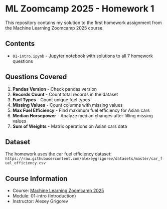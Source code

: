# ML Zoomcamp 2025 - Homework 1

This repository contains my solution to the first homework assignment from the Machine Learning Zoomcamp 2025 course.

## Contents

- `01-intro.ipynb` - Jupyter notebook with solutions to all 7 homework questions

## Questions Covered

1. **Pandas Version** - Check pandas version
2. **Records Count** - Count total records in the dataset
3. **Fuel Types** - Count unique fuel types
4. **Missing Values** - Count columns with missing values
5. **Max Fuel Efficiency** - Find maximum fuel efficiency for Asian cars
6. **Median Horsepower** - Analyze median changes after filling missing values
7. **Sum of Weights** - Matrix operations on Asian cars data

## Dataset

The homework uses the car fuel efficiency dataset:
`https://raw.githubusercontent.com/alexeygrigorev/datasets/master/car_fuel_efficiency.csv`

## Course Information

- Course: [Machine Learning Zoomcamp 2025](https://github.com/DataTalksClub/machine-learning-zoomcamp)
- Module: 01-intro (Introduction)
- Instructor: Alexey Grigorev